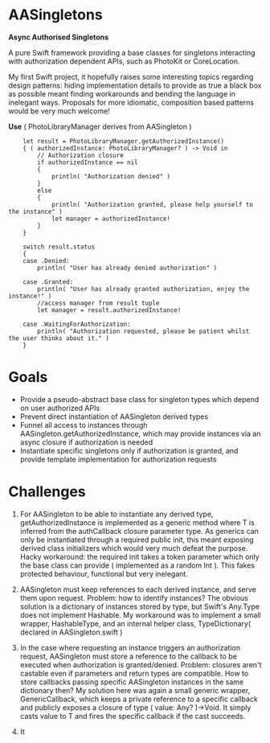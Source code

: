 # AASingletons
**Async Authorised Singletons**

A pure Swift framework providing a base classes for singletons interacting with authorization dependent APIs, such as PhotoKit or CoreLocation.

My first Swift project, it hopefully raises some interesting topics regarding design patterns: hiding implementation details to provide as true a black box as possible meant finding workarounds and bending the language in inelegant ways. Proposals for more idiomatic, composition based patterns would be very much welcome!

**Use**
( PhotoLibraryManager derives from AASingleton )

        let result = PhotoLibraryManager.getAuthorizedInstance()
        { ( authorizedInstance: PhotoLibraryManager? ) -> Void in
            // Authorization closure
            if authorizedInstance == nil
            {
                println( "Authorization denied" )
            }
            else
            {
                println( "Authorization granted, please help yourself to the instance" )
                let manager = authorizedInstance!
            }
        }
        
        switch result.status
        {
        case .Denied:
            println( "User has already denied authorization" )
            
        case .Granted:
            println( "User has already granted authorization, enjoy the instance!" )
            //access manager from result tuple
            let manager = result.authorizedInstance!
            
        case .WaitingForAuthorization:
            println( "Authorization requested, please be patient whilst the user thinks about it." )
        }

# Goals

* Provide a pseudo-abstract base class for singleton types which depend on user authorized APIs
* Prevent direct instantiation of AASingleton derived types
* Funnel all access to instances through AASingleton.getAuthorizedInstance, which may provide instances via an async closure if authorization is needed
* Instantiate specific singletons only if authorization is granted, and provide template implementation for authorization requests

# Challenges

1. For AASingleton to be able to instantiate any derived type, getAuthorizedInstance is implemented as a generic method where T is inferred from the authCallback closure parameter type. As generics can only be instantiated through a required public init, this meant exposing derived class initializers which would very much defeat the purpose. Hacky workaround: the required init takes a token parameter which only the base class can provide ( implemented as a random Int ). This fakes protected behaviour, functional but very inelegant.

2. AASingleton must keep references to each derived instance, and serve them upon request. Problem: how to identify instances? The obvious solution is a dictionary of instances stored by type, but Swift's Any.Type does not implement Hashable. My workaround was to implement a small wrapper, HashableType, and an internal helper class, TypeDictionary( declared in AASingleton.swift )

3. In the case where requesting an instance triggers an authorization request, AASingleton must store a reference to the callback to be executed when authorization is granted/denied. Problem: closures aren't castable even if parameters and return types are compatible. How to store callbacks passing specific AASingleton instances in the same dictionary then? My solution here was again a small generic wrapper, GenericCallback, which keeps a private reference to a specific callback and publicly exposes a closure of type ( value: Any? )->Void. It simply casts value to T and fires the specific callback if the cast succeeds.

4. It
